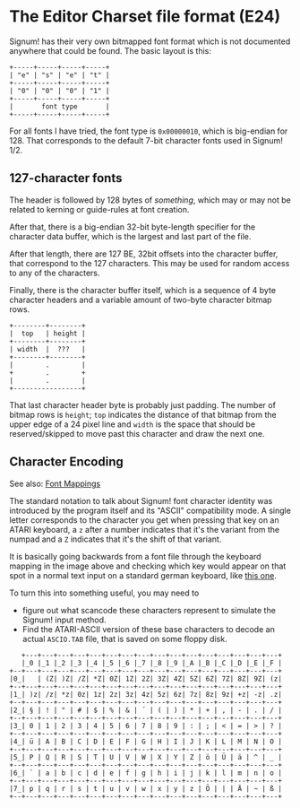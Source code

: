 # The Editor Charset file format (E24)

Signum! has their very own bitmapped font format which is not documented
anywhere that could be found. The basic layout is this:

```
+-----+-----+-----+-----+
| "e" | "s" | "e" | "t" |
+-----+-----+-----+-----+
| "0" | "0" | "0" | "1" |
+-----+-----+-----+-----+
|       font type       |
+-----+-----+-----+-----+
```

For all fonts I have tried, the font type is `0x00000010`,
which is big-endian for 128. That corresponds to the
default 7-bit character fonts used in Signum! 1/2.

## 127-character fonts

The header is followed by 128 bytes of *something*, which may or may
not be related to kerning or guide-rules at font creation.

After that, there is a big-endian 32-bit byte-length specifier
for the character data buffer, which is the largest and last
part of the file.

After that length, there are 127 BE, 32bit offsets into the
character buffer, that correspond to the 127 characters. This
may be used for random access to any of the characters.

Finally, there is the character buffer itself, which is a
sequence of 4 byte character headers and a variable amount
of two-byte character bitmap rows.

```
+--------+--------+
|  top   | height |
+--------+--------+
| width  |  ???   |
+--------+--------+
|        .        |
+        .        +
|        .        |
+-----------------+
```

That last character header byte is probably just padding. The number
of bitmap rows is `height`; `top` indicates the distance of that bitmap
from the upper edge of a 24 pixel line and `width` is the space
that should be reserved/skipped to move past this character and draw
the next one.

## Character Encoding

See also: [Font Mappings](font-mappings.html)

The standard notation to talk about Signum! font character identity
was introduced by the program itself and its "ASCII" compatibility mode.
A single letter corresponds to the character you get when pressing
that key on an ATARI keyboard, a `z` after a number indicates that
it's the variant from the numpad and a `Z` indicates that it's the
shift of that variant.

It is basically going backwards from a font file through the
keyboard mapping in the image above and checking which key would
appear on that spot in a normal text input on a standard german
keyboard, like [this one](https://commons.wikimedia.org/wiki/File:Atari_1040_STE.jpg).

To turn this into something useful, you may need to

* figure out what scancode these characters represent to simulate
  the Signum! input method.
* Find the ATARI-ASCII version of these base characters to decode
  an actual `ASCIO.TAB` file, that is saved on some floppy disk.

```
   +---+---+---+---+---+---+---+---+---+---+---+---+---+---+---+---+
   |_0 |_1 |_2 |_3 |_4 |_5 |_6 |_7 |_8 |_9 |_A |_B |_C |_D |_E |_F |
+--+---+---+---+---+---+---+---+---+---+---+---+---+---+---+---+---+
|0_|   | (Z| )Z| /Z| *Z| 0Z| 1Z| 2Z| 3Z| 4Z| 5Z| 6Z| 7Z| 8Z| 9Z| (z|
+--+---+---+---+---+---+---+---+---+---+---+---+---+---+---+---+---+
|1_| )z| /z| *z| 0z| 1z| 2z| 3z| 4z| 5z| 6z| 7z| 8z| 9z| +z| -z| .z|
+--+---+---+---+---+---+---+---+---+---+---+---+---+---+---+---+---+
|2_| § | ! | " | # | $ | % | & | ´ | ( | ) | * | + | , | - | . | / |
+--+---+---+---+---+---+---+---+---+---+---+---+---+---+---+---+---+
|3_| 0 | 1 | 2 | 3 | 4 | 5 | 6 | 7 | 8 | 9 | : | ; | < | = | > | ? |
+--+---+---+---+---+---+---+---+---+---+---+---+---+---+---+---+---+
|4_| ü | A | B | C | D | E | F | G | H | I | J | K | L | M | N | O |
+--+---+---+---+---+---+---+---+---+---+---+---+---+---+---+---+---+
|5_| P | Q | R | S | T | U | V | W | X | Y | Z | ö | Ü | ä | ^ | _ |
+--+---+---+---+---+---+---+---+---+---+---+---+---+---+---+---+---+
|6_| ` | a | b | c | d | e | f | g | h | i | j | k | l | m | n | o |
+--+---+---+---+---+---+---+---+---+---+---+---+---+---+---+---+---+
|7_| p | q | r | s | t | u | v | w | x | y | z | Ö | | | Ä | ~ | ß |
+--+---+---+---+---+---+---+---+---+---+---+---+---+---+---+---+---+
```